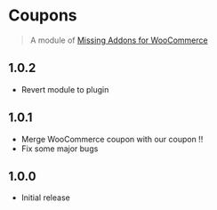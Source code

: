# Coupons

> A module of [Missing Addons for WooCommerce](https://github.com/springdevs/wc-essential-addons)

## 1.0.2

- Revert module to plugin

## 1.0.1

- Merge WooCommerce coupon with our coupon !!
- Fix some major bugs

## 1.0.0

- Initial release
